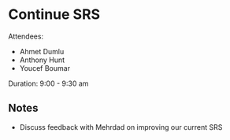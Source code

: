 # Continue SRS

Attendees:

- Ahmet Dumlu
- Anthony Hunt
- Youcef Boumar

Duration: 9:00 - 9:30 am

## Notes

- Discuss feedback with Mehrdad on improving our current SRS

